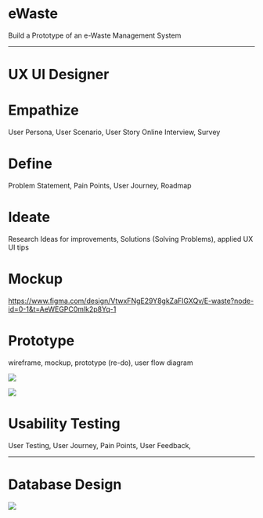 # eWaste
Build a Prototype of an e-Waste Management System

---------------------------------------------------------------------------
# UX UI Designer


# Empathize 
User Persona, User Scenario, User Story
Online Interview, Survey

# Define
Problem Statement, Pain Points, User Journey, Roadmap

# Ideate
Research Ideas for improvements, Solutions (Solving Problems), applied UX UI tips 

# Mockup 
https://www.figma.com/design/VtwxFNgE29Y8gkZaFlGXQv/E-waste?node-id=0-1&t=AeWEGPC0mlk2p8Yq-1

# Prototype 
wireframe, mockup, prototype (re-do), user flow diagram
<p>
  <img src = "https://github.com/user-attachments/assets/709dc2d9-5946-42fd-97b2-086bb6a19633"/>
</p>
<p>
  <img src = "https://github.com/user-attachments/assets/fe567461-dd00-43ad-bd95-57e96ae3bcce"/>
</p>

# Usability Testing
User Testing, User Journey, Pain Points, User Feedback, 

---------------------------------------------------------------------------

# Database Design
  <img src = "https://github.com/user-attachments/assets/50e8861f-98d2-492d-a67a-229a1ff45c28"/>
</p>



